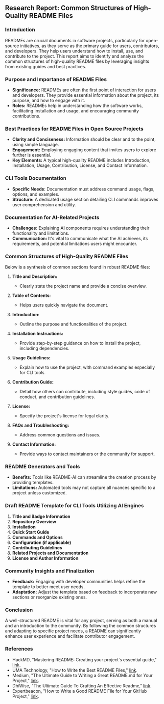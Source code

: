 ## Research Report: Common Structures of High-Quality README Files

### Introduction

READMEs are crucial documents in software projects, particularly for open-source initiatives, as they serve as the primary guide for users, contributors, and developers. They help users understand how to install, use, and contribute to the project. This report aims to identify and analyze the common structures of high-quality README files by leveraging insights from existing guides and best practices.

### Purpose and Importance of README Files

- **Significance:** READMEs are often the first point of interaction for users and developers. They provide essential information about the project, its purpose, and how to engage with it.
- **Roles:** READMEs help in understanding how the software works, facilitating installation and usage, and encouraging community contributions.

### Best Practices for README Files in Open Source Projects

- **Clarity and Conciseness:** Information should be clear and to the point, using simple language.
- **Engagement:** Employing engaging content that invites users to explore further is essential.
- **Key Elements:** A typical high-quality README includes Introduction, Installation, Usage, Contribution, License, and Contact Information.

### CLI Tools Documentation

- **Specific Needs:** Documentation must address command usage, flags, options, and examples.
- **Structure:** A dedicated usage section detailing CLI commands improves user comprehension and utility.

### Documentation for AI-Related Projects

- **Challenges:** Explaining AI components requires understanding their functionality and limitations.
- **Communication:** It's vital to communicate what the AI achieves, its requirements, and potential limitations users might encounter.

### Common Structures of High-Quality README Files

Below is a synthesis of common sections found in robust README files:

1. **Title and Description:**
   - Clearly state the project name and provide a concise overview.
   
2. **Table of Contents:**
   - Helps users quickly navigate the document.

3. **Introduction:**
   - Outline the purpose and functionalities of the project.

4. **Installation Instructions:**
   - Provide step-by-step guidance on how to install the project, including dependencies.

5. **Usage Guidelines:**
   - Explain how to use the project, with command examples especially for CLI tools.

6. **Contribution Guide:**
   - Detail how others can contribute, including style guides, code of conduct, and contribution guidelines.

7. **License:**
   - Specify the project's license for legal clarity.

8. **FAQs and Troubleshooting:**
   - Address common questions and issues.

9. **Contact Information:**
   - Provide ways to contact maintainers or the community for support.

### README Generators and Tools

- **Benefits:** Tools like README-AI can streamline the creation process by providing templates.
- **Limitations:** Automated tools may not capture all nuances specific to a project unless customized.

### Draft README Template for CLI Tools Utilizing AI Engines

1. **Title and Badge Information**
2. **Repository Overview**
3. **Installation**
4. **Quick Start Guide**
5. **Commands and Options**
6. **Configuration (if applicable)**
7. **Contributing Guidelines**
8. **Related Projects and Documentation**
9. **License and Author Information**

### Community Insights and Finalization

- **Feedback:** Engaging with developer communities helps refine the template to better meet user needs.
- **Adaptation:** Adjust the template based on feedback to incorporate new sections or reorganize existing ones.

### Conclusion

A well-structured README is vital for any project, serving as both a manual and an introduction to the community. By following the common structures and adapting to specific project needs, a README can significantly enhance user experience and facilitate contributor engagement.

### References

- HackMD, "Mastering README: Creating your project's essential guide," [link](https://hackmd.io/@hackmd-blog/mastering-readme-creating-project-guide).
- UMA Technology, "How to Write the Best README Files," [link](https://umatechnology.org/how-to-write-the-best-readme-files/).
- Medium, "The Ultimate Guide to Writing a Great README.md for Your Project," [link](https://medium.com/@kc_clintone/the-ultimate-guide-to-writing-a-great-readme-md-for-your-project-3d49c2023357).
- DhiWise, "The Ultimate Guide To Crafting An Effective Readme," [link](https://www.dhiwise.com/post/how-to-write-a-readme-that-stands-out-in-best-practices).
- Expertbeacon, "How to Write a Good README File for Your GitHub Project," [link](https://expertbeacon.com/how-to-write-a-good-readme-file-for-your-github-project/).
